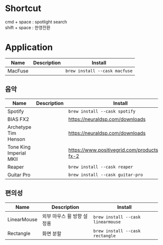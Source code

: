 # Shortcut

cmd + space : spotlight search  
shift + space : 한영전환

# Application

| Name    | Description | Install                       |
| ------- | ----------- | ----------------------------- |
| MacFuse |             | `brew install --cask macfuse` |

## 음악

| Name                    | Description | Install                                         |
| ----------------------- | ----------- | ----------------------------------------------- |
| Spotify                 |             | ```brew install --cask spotify```                 |
| BIAS FX2                |             | https://neuraldsp.com/downloads                 |
| Archetype Tim Henson    |             | https://neuraldsp.com/downloads                 |
| Tone King Imperial MKII |             | https://www.positivegrid.com/products/bias-fx-2 |
| Reaper                  |             | `brew install --cask reaper`                    |
| Guitar Pro              |             | `brew install --cask guitar-pro`                |

## 편의성

| Name        | Description                | Install                           |
| ----------- | -------------------------- | --------------------------------- |
| LinearMouse | 외부 마우스 휠 방향 설정용 | `brew install --cask linearmouse` |
| Rectangle   | 화면 분할                  | `brew install --cask rectangle`   |
